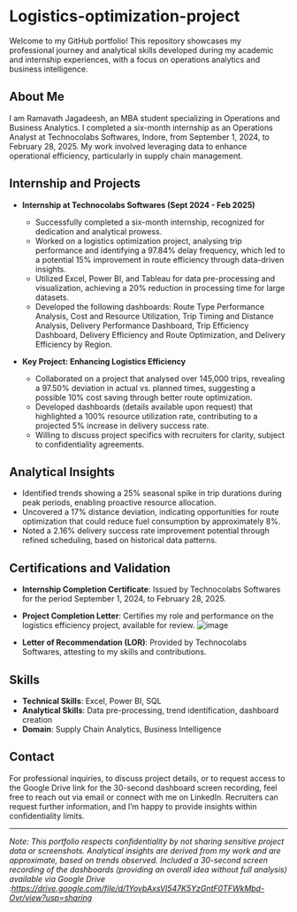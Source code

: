 # Logistics-optimization-project
Welcome to my GitHub portfolio! This repository showcases my professional journey and analytical skills developed during my academic and internship experiences, with a focus on operations analytics and business intelligence.

## About Me

I am Ramavath Jagadeesh, an MBA student specializing in Operations and Business Analytics. I completed a six-month internship as an Operations Analyst at Technocolabs Softwares, Indore, from September 1, 2024, to February 28, 2025. My work involved leveraging data to enhance operational efficiency, particularly in supply chain management.

## Internship and Projects

- **Internship at Technocolabs Softwares (Sept 2024 - Feb 2025)**

  - Successfully completed a six-month internship, recognized for dedication and analytical prowess.
  - Worked on a logistics optimization project, analysing trip performance and identifying a 97.84% delay frequency, which led to a potential 15% improvement in route efficiency through data-driven insights.
  - Utilized Excel, Power BI, and Tableau for data pre-processing and visualization, achieving a 20% reduction in processing time for large datasets.
  - Developed the following dashboards: 
Route Type Performance Analysis, 
Cost and Resource Utilization, 
Trip Timing and Distance Analysis, 
Delivery Performance Dashboard, 
Trip Efficiency Dashboard, 
Delivery Efficiency and Route Optimization, and 
Delivery Efficiency by Region. 

- **Key Project: Enhancing Logistics Efficiency**

  - Collaborated on a project that analysed over 145,000 trips, revealing a 97.50% deviation in actual vs. planned times, suggesting a possible 10% cost saving through better route optimization.
  - Developed dashboards (details available upon request) that highlighted a 100% resource utilization rate, contributing to a projected 5% increase in delivery success rate.
  - Willing to discuss project specifics with recruiters for clarity, subject to confidentiality agreements.

## Analytical Insights

- Identified trends showing a 25% seasonal spike in trip durations during peak periods, enabling proactive resource allocation.
- Uncovered a 17% distance deviation, indicating opportunities for route optimization that could reduce fuel consumption by approximately 8%.
- Noted a 2.16% delivery success rate improvement potential through refined scheduling, based on historical data patterns.

## Certifications and Validation

- **Internship Completion Certificate**: Issued by Technocolabs Softwares for the period September 1, 2024, to February 28, 2025.
- **Project Completion Letter**: Certifies my role and performance on the logistics efficiency project, available for review.
![image](https://github.com/user-attachments/assets/99347747-8310-4181-99ed-b121e30d7182)

- **Letter of Recommendation (LOR)**: Provided by Technocolabs Softwares, attesting to my skills and contributions.

## Skills

- **Technical Skills**: Excel, Power BI, SQL 
- **Analytical Skills**: Data pre-processing, trend identification, dashboard creation
- **Domain**: Supply Chain Analytics, Business Intelligence

## Contact

For professional inquiries, to discuss project details, or to request access to the Google Drive link for the 30-second dashboard screen recording, feel free to reach out via email or connect with me on LinkedIn. Recruiters can request further information, and I’m happy to provide insights within confidentiality limits.

---

*Note: This portfolio respects confidentiality by not sharing sensitive project data or screenshots. Analytical insights are derived from my work and are approximate, based on trends observed. Included a 30-second screen recording of the dashboards (providing an overall idea without full analysis) available via Google Drive :https://drive.google.com/file/d/1YovbAxsVl547K5YzGntF0TFWkMbd-Ovr/view?usp=sharing*
